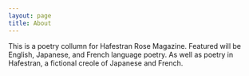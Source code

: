 ```yaml
---
layout: page
title: About
---
```

This is a poetry collumn for Hafestran Rose Magazine. Featured will be English, Japanese, and French language poetry. As well as poetry in Hafestran, a fictional creole of Japanese and French.
